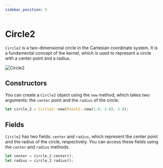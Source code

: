 ```yaml
---
sidebar_position: 5
---
```


# Circle2

`Circle2` is a two-dimensional circle in the Cartesian coordinate system. It is a fundamental concept of the kernel, which is used to represent a circle with a center point and a radius.

![Circle2](/img/circle-2.png)

## Constructors

You can create a `Circle2` object using the `new` method, which takes two arguments: the `center` point and the `radius` of the circle.

```rust
let circle_2 = Circle2::new(Point2::new(1.0, 2.0), 3.0);
```

## Fields

`Circle2` has two fields: `center` and `radius`, which represent the center point and the radius of the circle, respectively. You can access these fields using the `center` and `radius` methods.

```rust
let center = circle_2.center();
let radius = circle_2.radius();
```
